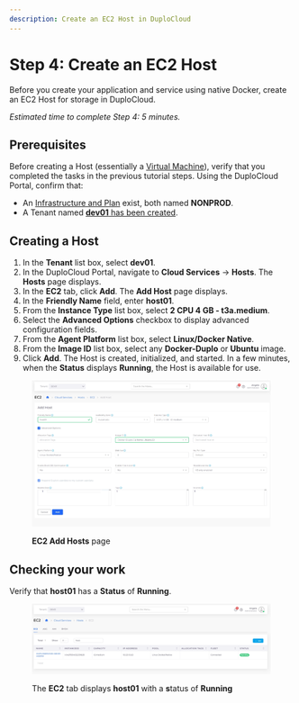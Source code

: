 ```yaml
---
description: Create an EC2 Host in DuploCloud
---
```


# Step 4: Create an EC2 Host

Before you create your application and service using native Docker, create an EC2 Host for storage in DuploCloud.

_Estimated time to complete Step 4: 5 minutes._

## Prerequisites

Before creating a Host (essentially a [Virtual Machine](https://en.wikipedia.org/wiki/Virtual_machine)), verify that you completed the tasks in the previous tutorial steps. Using the DuploCloud Portal, confirm that:

* An [Infrastructure and Plan](../step-1-infrastructure.md) exist, both named **NONPROD**.
* A Tenant named [**dev01** has been created](../step-2-tenant.md).

## Creating a Host

1. In the **Tenant** list box, select **dev01**.
2. In the DuploCloud Portal, navigate to **Cloud Services** -> **Hosts**. The **Hosts** page displays.
3. In the **EC2** tab, click **Add**. The **Add Host** page displays.
4. In the **Friendly Name** field, enter **host01**.
5. From the **Instance Type** list box, select **2 CPU 4 GB - t3a.medium**.
6. Select the **Advanced Options** checkbox to display advanced configuration fields.
7. From the **Agent Platform** list box, select **Linux/Docker Native**.
8. From the **Image ID** list box, select any **Docker-Duplo** or **Ubuntu** image. &#x20;
9. Click **Add**. The Host is created, initialized, and started. In a few minutes, when the **Status** displays **Running**, the Host is available for use.

<figure><img src="../../../.gitbook/assets/screenshot-nimbusweb.me-2024.02.17-17_39_57.png" alt=""><figcaption><p><strong>EC2 Add Hosts</strong> page</p></figcaption></figure>

## Checking your work

Verify that **host01** has a **Status** of **Running**.

<figure><img src="../../../.gitbook/assets/screenshot-nimbusweb.me-2024.02.17-18_05_17.png" alt=""><figcaption><p>The <strong>EC2</strong> tab displays <strong>host01</strong> with a <strong>s</strong>tatus of <strong>Running</strong></p></figcaption></figure>
